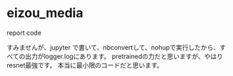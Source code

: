 # eizou_media
report code

すみませんが、jupyter で書いて、nbconvertして、nohupで実行したから、すべての出力がlogger.logにあります。
pretrainedの力だと思いますが、やはりresnet最強です。
本当に最小限のコードだと思います。

